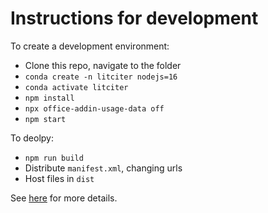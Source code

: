 # Instructions for development

To create a development environment:
* Clone this repo, navigate to the folder
* `conda create -n litciter nodejs=16`
* `conda activate litciter`
* `npm install`
* `npx office-addin-usage-data off`
* `npm start`

To deolpy:
* `npm run build`
* Distribute `manifest.xml`, changing urls
* Host files in `dist`

See [here](https://github.com/OfficeDev/generator-office) for more details.